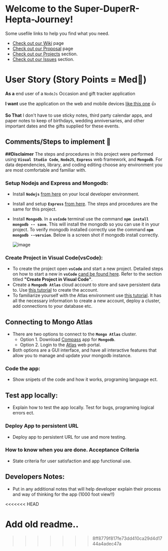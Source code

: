 # **Welcome to the Super-DuperR-Hepta-Journey!**
Some usefile links to help you find what you need.
- [Check out our Wiki](https://github.com/cheddarmonk/super-duper-hepta-journey/wiki) page
- [Check out our Proposal](https://github.com/cheddarmonk/super-duper-hepta-journey/blob/main/Proposal.md) page
- [Check out our Projects](https://github.com/cheddarmonk/super-duper-hepta-journey/projects/1) section.
- [Check out our Issues](https://github.com/cheddarmonk/super-duper-hepta-journey/issues) section.

# User Story (Story Points = Med👕)
**As a** end user of a `NodeJs` Occasion and gift tracker application  

**I want** use the application on the web and mobile devices [like this one](https://super-duper-hepta-journey.herokuapp.com/) 👍

**So That** I don't have to use sticky notes, third party calendar apps, and paper notes to keep of birthdays, wedding anniversaries, and other important dates and the gifts supplied for these events.

## Comments/Steps to implement 🥇
**##Disclaimer**  The steps and procedures in this project were performed using **`Visual Studio Code`**, **`NodeJS`**, **`Express`** web framework, and **`Mongodb`**.  For data dependencies, library, and coding editing choose any environment you are most comfortable and familiar with.

### Setup Nodejs and Express and Mongodb:
- Install **`Nodejs`** [from here]( https://nodejs.org/en/download/) on your local developer environment.  
-  Install and setup **`Express`** [from here]( https://github.com/04banshee/Dev-Training-Lab-ALPHA). The steps and procedures are the same for this project.
- Install **`Mongodb`**.  In a **`vsCode`** terminal use the command **`npm install mongodb -- save`**.  This will install the mongodb so you can use it in your project.  To verify mongodb installed correctly use the command **`npm mongodb --version`**.  Below is a screen shot if mongodb install correctly.

    ![image](https://user-images.githubusercontent.com/54637063/140946556-e7f2b296-875a-4341-a17c-cac30d50457c.png)


### Create Project in Visual Code(vsCode):
- To create the project open **`vsCode`** and start a new project.  Detailed steps on how to start a new in **`vsCode`**  [cand be found here]( https://github.com/04banshee/Dev-Training-Lab-ALPHA). Refer to the section titled **"Create Project in Visual Code"**.
- Create a **`Mongodb Atlas`** cloud account to store and save persistent data to.  Use [this tutorial]( https://docs.atlas.mongodb.com/tutorial/create-atlas-account/) to create the account. 
- To familiarize yourself with the Atlas environment use [this tutorial]( https://docs.atlas.mongodb.com/getting-started/).  It has all the necessary information to create a new account, deploy a cluster, add connections to your database etc.  

## Connecting to Mongo Atlas
- There are two options to connect to the **`Mongo Atlas`** cluster. 
    - Option 1.  Download [Compass]( https://www.mongodb.com/products/compass) app for **`Mongodb`**. 
    - Option 2.  Login to the [Atlas]( https://www.mongodb.com/cloud/atlas/lp/try2?utm_source=bing&utm_campaign=mdb_bs_americas_united_states_search_core_brand_atlas_desktop&utm_term=atlas%20mongodb&utm_medium=cpc_paid_search&utm_ad=e&utm_ad_campaign_id=415204521&msclkid=33b4ee957331158595db8f1ff0349636) web portal.  
-  Both options are a GUI interface, and have all interactive features that allow you to manage and update your mongodb instance.


### Code the app:
- Show snipets of the code and how it works, programing language ect.


## Test app locally:
- Explain how to test the app locally.  Test for bugs, programing logical errors ect.


### Deploy App to persistent URL
- Deploy app to persistent URL for use and more testing.  

### How to know when you are done. Acceptance Criteria 
- State criteria for user satisfaction and app functional use.



## **Developers Notes:**
- Put in any additional notes that will help developer explain their process and way of thinking for the app (1000 foot view!!)

<<<<<<< HEAD
 
Add old readme..
=======
>>>>>>> 8ff8779f817fe73dd410ca29d4d1744a4adec47a

